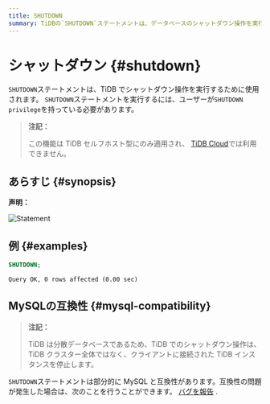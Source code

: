 ```yaml
---
title: SHUTDOWN
summary: TiDBの`SHUTDOWN`ステートメントは、データベースのシャットダウン操作を実行するために使用されます。ユーザーは`SHUTDOWN privilege`を持っている必要があります。この機能はTiDBセルフホスト型にのみ適用され、TiDB Cloudでは利用できません。`SHUTDOWN`ステートメントは部分的にMySQLと互換性があります。TiDBでのシャットダウン操作は、クライアントに接続されたTiDBインスタンスを停止します。
---
```


# シャットダウン {#shutdown}

`SHUTDOWN`ステートメントは、TiDB でシャットダウン操作を実行するために使用されます。 `SHUTDOWN`ステートメントを実行するには、ユーザーが`SHUTDOWN privilege`を持っている必要があります。

> **注記：**
>
> この機能は TiDB セルフホスト型にのみ適用され、 [TiDB Cloud](https://docs.pingcap.com/tidbcloud/)では利用できません。

## あらすじ {#synopsis}

**声明：**

![Statement](https://download.pingcap.com/images/docs/sqlgram/ShutdownStmt.png)

## 例 {#examples}

```sql
SHUTDOWN;
```

    Query OK, 0 rows affected (0.00 sec)

## MySQLの互換性 {#mysql-compatibility}

> **注記：**
>
> TiDB は分散データベースであるため、TiDB でのシャットダウン操作は、TiDB クラスター全体ではなく、クライアントに接続された TiDB インスタンスを停止します。

`SHUTDOWN`ステートメントは部分的に MySQL と互換性があります。互換性の問題が発生した場合は、次のことを行うことができます。 [バグを報告](https://docs.pingcap.com/tidb/stable/support) .
